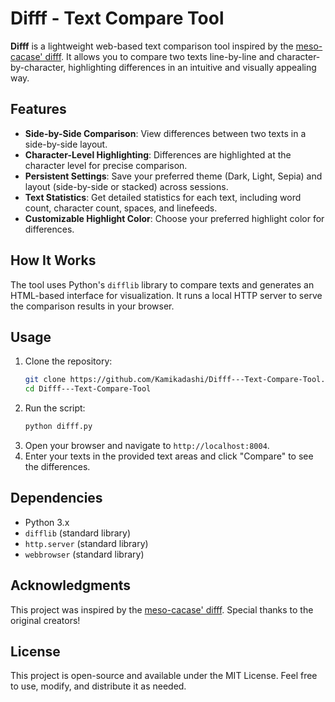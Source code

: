 # Difff - Text Compare Tool

**Difff** is a lightweight web-based text comparison tool inspired by the [meso-cacase' difff](https://github.com/meso-cacase/difff). It allows you to compare two texts line-by-line and character-by-character, highlighting differences in an intuitive and visually appealing way.

## Features
- **Side-by-Side Comparison**: View differences between two texts in a side-by-side layout.
- **Character-Level Highlighting**: Differences are highlighted at the character level for precise comparison.
- **Persistent Settings**: Save your preferred theme (Dark, Light, Sepia) and layout (side-by-side or stacked) across sessions.
- **Text Statistics**: Get detailed statistics for each text, including word count, character count, spaces, and linefeeds.
- **Customizable Highlight Color**: Choose your preferred highlight color for differences.

## How It Works
The tool uses Python's `difflib` library to compare texts and generates an HTML-based interface for visualization. It runs a local HTTP server to serve the comparison results in your browser.

## Usage
1. Clone the repository:
   ```bash
   git clone https://github.com/Kamikadashi/Difff---Text-Compare-Tool.git
   cd Difff---Text-Compare-Tool
   ```
2. Run the script:
   ```bash
   python difff.py
   ```
3. Open your browser and navigate to `http://localhost:8004`.
4. Enter your texts in the provided text areas and click "Compare" to see the differences.

## Dependencies
- Python 3.x
- `difflib` (standard library)
- `http.server` (standard library)
- `webbrowser` (standard library)

## Acknowledgments
This project was inspired by the [meso-cacase' difff](https://github.com/meso-cacase/difff). Special thanks to the original creators!

## License
This project is open-source and available under the MIT License. Feel free to use, modify, and distribute it as needed.
